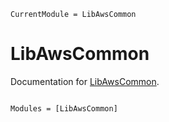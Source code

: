 ```@meta
CurrentModule = LibAwsCommon
```

# LibAwsCommon

Documentation for [LibAwsCommon](https://github.com/JuliaServices/LibAwsCommon.jl).

```@index
```

```@autodocs
Modules = [LibAwsCommon]
```
